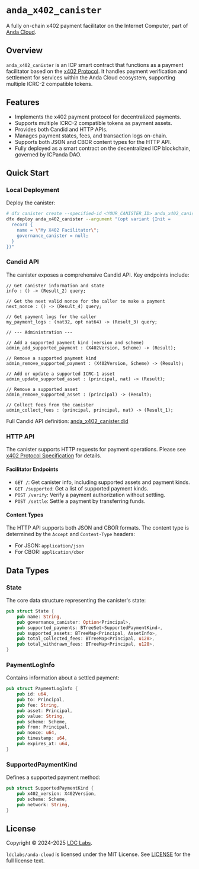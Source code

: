 # `anda_x402_canister`

A fully on-chain x402 payment facilitator on the Internet Computer, part of [Anda Cloud](https://github.com/ldclabs/anda-cloud).

## Overview

`anda_x402_canister` is an ICP smart contract that functions as a payment facilitator based on the [x402 Protocol](https://www.x402.org). It handles payment verification and settlement for services within the Anda Cloud ecosystem, supporting multiple ICRC-2 compatible tokens.

## Features

- Implements the x402 payment protocol for decentralized payments.
- Supports multiple ICRC-2 compatible tokens as payment assets.
- Provides both Candid and HTTP APIs.
- Manages payment states, fees, and transaction logs on-chain.
- Supports both JSON and CBOR content types for the HTTP API.
- Fully deployed as a smart contract on the decentralized ICP blockchain, governed by ICPanda DAO.

## Quick Start

### Local Deployment

Deploy the canister:
```bash
# dfx canister create --specified-id <YOUR_CANISTER_ID> anda_x402_canister
dfx deploy anda_x402_canister --argument "(opt variant {Init =
  record {
    name = \"My X402 Facilitator\";
    governance_canister = null;
  }
})"
```

### Candid API

The canister exposes a comprehensive Candid API. Key endpoints include:

```did
// Get canister information and state
info : () -> (Result_2) query;

// Get the next valid nonce for the caller to make a payment
next_nonce : () -> (Result_4) query;

// Get payment logs for the caller
my_payment_logs : (nat32, opt nat64) -> (Result_3) query;

// --- Administration ---

// Add a supported payment kind (version and scheme)
admin_add_supported_payment : (X402Version, Scheme) -> (Result);

// Remove a supported payment kind
admin_remove_supported_payment : (X402Version, Scheme) -> (Result);

// Add or update a supported ICRC-1 asset
admin_update_supported_asset : (principal, nat) -> (Result);

// Remove a supported asset
admin_remove_supported_asset : (principal) -> (Result);

// Collect fees from the canister
admin_collect_fees : (principal, principal, nat) -> (Result_1);
```

Full Candid API definition: [anda_x402_canister.did](https://github.com/ldclabs/anda-cloud/tree/main/rs/anda_x402_canister/anda_x402_canister.did)

### HTTP API

The canister supports HTTP requests for payment operations. Please see [x402 Protocol Specification](https://github.com/coinbase/x402/blob/main/specs/x402-specification.md) for details.

#### Facilitator Endpoints

- `GET /`: Get canister info, including supported assets and payment kinds.
- `GET /supported`: Get a list of supported payment kinds.
- `POST /verify`: Verify a payment authorization without settling.
- `POST /settle`: Settle a payment by transferring funds.

#### Content Types

The HTTP API supports both JSON and CBOR formats. The content type is determined by the `Accept` and `Content-Type` headers:

- For JSON: `application/json`
- For CBOR: `application/cbor`

## Data Types

### State

The core data structure representing the canister's state:

```rust
pub struct State {
    pub name: String,
    pub governance_canister: Option<Principal>,
    pub supported_payments: BTreeSet<SupportedPaymentKind>,
    pub supported_assets: BTreeMap<Principal, AssetInfo>,
    pub total_collected_fees: BTreeMap<Principal, u128>,
    pub total_withdrawn_fees: BTreeMap<Principal, u128>,
}
```

### PaymentLogInfo

Contains information about a settled payment:

```rust
pub struct PaymentLogInfo {
    pub id: u64,
    pub to: Principal,
    pub fee: String,
    pub asset: Principal,
    pub value: String,
    pub scheme: Scheme,
    pub from: Principal,
    pub nonce: u64,
    pub timestamp: u64,
    pub expires_at: u64,
}
```

### SupportedPaymentKind

Defines a supported payment method:

```rust
pub struct SupportedPaymentKind {
    pub x402_version: X402Version,
    pub scheme: Scheme,
    pub network: String,
}
```

## License
Copyright © 2024-2025 [LDC Labs](https://github.com/ldclabs).

`ldclabs/anda-cloud` is licensed under the MIT License. See [LICENSE](../../LICENSE) for the full license text.
